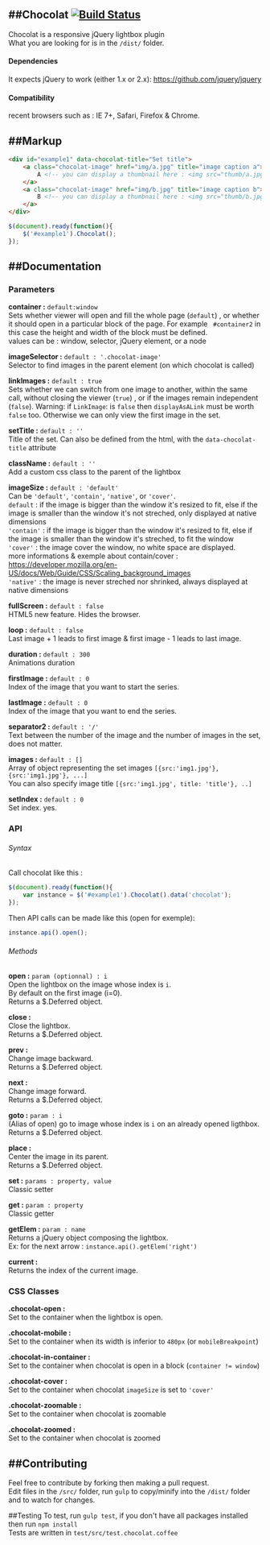 ##Chocolat [![Build Status](https://travis-ci.org/nicolas-t/Chocolat.svg?branch=master)](https://travis-ci.org/nicolas-t/Chocolat) 
-----------
Chocolat is a responsive jQuery lightbox plugin  
What you are looking for is in the `/dist/` folder. 

#### Dependencies

It expects jQuery to work (either 1.x or 2.x): https://github.com/jquery/jquery

#### Compatibility
recent browsers such as :
IE 7+, Safari, Firefox & Chrome.
  
##Markup
-----------
```html
<div id="example1" data-chocolat-title="Set title">
    <a class="chocolat-image" href="img/a.jpg" title="image caption a">
        A <!-- you can display a thumbnail here : <img src="thumb/a.jpg" /> -->
    </a>
    <a class="chocolat-image" href="img/b.jpg" title="image caption b">
        B <!-- you can display a thumbnail here : <img src="thumb/b.jpg" /> -->
    </a>
</div>
```

```js
$(document).ready(function(){
    $('#example1').Chocolat();
});
```

##Documentation
-----------

### Parameters  

**container :** `default:window`  
Sets whether viewer will open and fill the whole page (`default`)  , or whether it should open in a particular block of the page. For example ` #container2`  in this case the height and width of the block must be defined.  
values can be : window, selector, jQuery element, or a node  
  
**imageSelector :** `default : '.chocolat-image'`  
Selector to find images in the parent element (on which chocolat is called) 
  
**linkImages :**   `default : true `  
Sets whether we can switch from one image to another, within the same call, without closing the viewer (`true`) , or if the images remain independent (`false`).
Warning: if `LinkImage`: is `false` then `displayAsALink` must be worth `false` too. Otherwise we can only view the first image in the set.   
  
**setTitle :**  `default : ''`  
Title of the set. Can also be defined from the html, with the `data-chocolat-title` attribute  
  
**className :**  `default : ''`  
Add a custom css class to the parent of the lightbox  
  
**imageSize :**  `default : 'default'`  
Can be `'default'`, `'contain'`,  `'native'`, or `'cover'`.  
`default` : if the image is bigger than the window it's resized to fit, else if the image is smaller than the window it's not streched, only displayed at native dimensions  
`'contain'` :  if the image is bigger than the window it's resized to fit, else if the image is smaller than the window it's streched, to fit the window  
`'cover'` :  the image cover the window, no white space are displayed.  
more informations & exemple about contain/cover : https://developer.mozilla.org/en-US/docs/Web/Guide/CSS/Scaling_background_images  
`'native'` :  the image is never streched nor shrinked, always displayed at native dimensions   
  
**fullScreen :**  `default : false`  
HTML5 new feature. Hides the browser. 
  
**loop :**  `default : false`  
Last image + 1 leads to first image & first image - 1 leads to last image.  
  
**duration :**  `default : 300`  
Animations duration  
  
**firstImage  :**  `default : 0`  
Index of the image that you want to start the series.  
  
**lastImage  :**  `default : 0`  
Index of the image that you want to end the series.  
  
**separator2 :**  `default : '/'`  
Text between the number of the image and the number of images in the set, does not matter. 
  
**images  :**  `default : []`  
Array of object representing the set images `[{src:'img1.jpg'}, {src:'img1.jpg'}, ...]`  
You can also specify image title `[{src:'img1.jpg', title: 'title'}, ..]`  
   
**setIndex  :**  `default : 0`   
Set index. yes.
   
### API

###### Syntax
Call chocolat like this :  
```js
$(document).ready(function(){
    var instance = $('#example1').Chocolat().data('chocolat');
});
```

Then API calls can be made like this (open for exemple):  
```js
instance.api().open();
```
  
###### Methods
**open  :**  `param (optionnal) : i`   
Open the lightbox on the image whose index is `i`.  
By default on the first image (i=0).  
Returns a $.Deferred object.   

**close  :**    
Close the lightbox.  
Returns a $.Deferred object.   

**prev  :**    
Change image backward.  
Returns a $.Deferred object.   
  
**next  :**    
Change image forward.  
Returns a $.Deferred object.   
  
**goto  :**  `param : i`   
(Alias of open)  go to image whose index is `i` on an already opened ligthbox.  
Returns a $.Deferred object.   

**place  :**  
Center the image in its parent.  
Returns a $.Deferred object.   
  
**set  :**   `params : property, value`   
Classic setter  
  
**get  :**   `param : property`   
Classic getter  
  
**getElem  :**   `param : name`   
Returns a jQuery object composing the lightbox.  
Ex: for the next arrow  : `instance.api().getElem('right')`    
  
**current  :**  
Returns the index of the current image.  
 
### CSS Classes

**.chocolat-open  :**  
Set to the container when the lightbox is open.  

**.chocolat-mobile  :**  
Set to the container when its width is inferior to `480px` (or `mobileBreakpoint`)  

**.chocolat-in-container  :**  
Set to the container when chocolat is open in a block (`container != window`)  
  
**.chocolat-cover  :**  
Set to the container when chocolat `imageSize` is set to `'cover'`
  
**.chocolat-zoomable  :**  
Set to the container when chocolat is zoomable
  
**.chocolat-zoomed  :**  
Set to the container when chocolat is zoomed


##Contributing
-----------  
Feel free to contribute by forking then making a pull request.  
Edit files in the `/src/` folder, run `gulp` to copy/minify into the `/dist/` folder and to watch for changes. 

##Testing
To test, run `gulp test`, if you don't have all packages installed then run `npm install`  
Tests are written in `test/src/test.chocolat.coffee`

